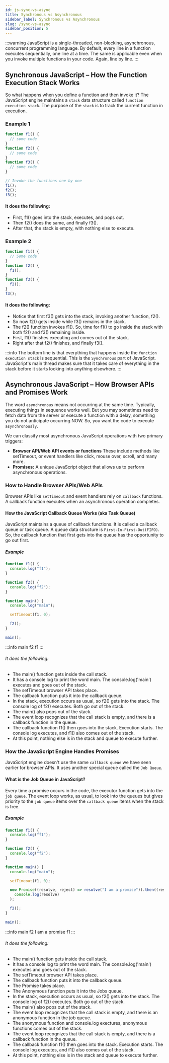 ```yaml
---
id: js-sync-vs-async
title: Synchronous vs Asynchronous
sidebar_label: Synchronous vs Asynchronous
slug: /sync-vs-async
sidebar_position: 5
---
```


:::warning
JavaScript is a single-threaded, non-blocking, asynchronous, concurrent programming language.
By default, every line in a function executes sequentially, one line at a time. The same is applicable even when you invoke multiple functions in your code. Again, line by line.
:::

## Synchronous JavaScript – How the Function Execution Stack Works

So what happens when you define a function and then invoke it? The JavaScript engine maintains a `stack` data structure called `function execution stack`. The purpose of the `stack` is to track the current function in execution.

### Example 1

```javascript
function f1() {
  // some code
}
function f2() {
  // some code
}
function f3() {
  // some code
}

// Invoke the functions one by one
f1();
f2();
f3();
```

#### It does the following:

- First, f1() goes into the stack, executes, and pops out.
- Then f2() does the same, and finally f3().
- After that, the stack is empty, with nothing else to execute.

### Example 2

```js
function f1() {
  // Some code
}
function f2() {
  f1();
}
function f3() {
  f2();
}
f3();
```

#### It does the following:

- Notice that first f3() gets into the stack, invoking another function, f2().
- So now f2() gets inside while f3() remains in the stack.
- The f2() function invokes f1(). So, time for f1() to go inside the stack with both f2() and f3() remaining inside.
- First, f1() finishes executing and comes out of the stack.
- Right after that f2() finishes, and finally f3().

:::info
The bottom line is that everything that happens inside the `function execution stack` is sequential. This is the `Synchronous` part of JavaScript. JavaScript's main thread makes sure that it takes care of everything in the stack before it starts looking into anything elsewhere.
:::

## Asynchronous JavaScript – How Browser APIs and Promises Work

The word `asynchronous` means not occurring at the same time. Typically, executing things in sequence works well. But you may sometimes need to fetch data from the server or execute a function with a delay, something you do not anticipate occurring NOW. So, you want the code to execute `asynchronously`.

We can classify most asynchronous JavaScript operations with two primary triggers:

- **Browser API/Web API events or functions** These include methods like setTimeout, or event handlers like click, mouse over, scroll, and many more.
- **Promises:** A unique JavaScript object that allows us to perform asynchronous operations.

### How to Handle Browser APIs/Web APIs

Browser APIs like `setTimeout` and event handlers rely on `callback` functions. A callback function executes when an asynchronous operation completes.

#### How the JavaScript Callback Queue Works (aka Task Queue)

JavaScript maintains a queue of callback functions. It is called a callback queue or task queue. A queue data structure is `First-In-First-Out(FIFO)`. So, the callback function that first gets into the queue has the opportunity to go out first.

##### Example

```js
function f1() {
  console.log("f1");
}

function f2() {
  console.log("f2");
}

function main() {
  console.log("main");

  setTimeout(f1, 0);

  f2();
}

main();
```

:::info
main
f2
f1
:::

###### It does the following:

- The main() function gets inside the call stack.
- It has a console log to print the word main. The console.log('main') executes and goes out of the stack.
- The setTimeout browser API takes place.
- The callback function puts it into the callback queue.
- In the stack, execution occurs as usual, so f2() gets into the stack. The console log of f2() executes. Both go out of the stack.
- The main() also pops out of the stack.
- The event loop recognizes that the call stack is empty, and there is a callback function in the queue.
- The callback function f1() then goes into the stack. Execution starts. The console log executes, and f1() also comes out of the stack.
- At this point, nothing else is in the stack and queue to execute further.

### How the JavaScript Engine Handles Promises

JavaScript engine doesn't use the same `callback queue` we have seen earlier for browser APIs. It uses another special queue called the `Job Queue`.

#### What is the Job Queue in JavaScript?

Every time a promise occurs in the code, the executor function gets into the `job queue`. The event loop works, as usual, to look into the queues but gives priority to the `job queue` items over the `callback queue` items when the stack is free.

##### Example

```js
function f1() {
  console.log("f1");
}

function f2() {
  console.log("f2");
}

function main() {
  console.log("main");

  setTimeout(f1, 0);

  new Promise((resolve, reject) => resolve("I am a promise")).then((resolve) =>
    console.log(resolve)
  );

  f2();
}

main();
```

:::info
main
f2
I am a promise
f1
:::

###### It does the following:

- The main() function gets inside the call stack.
- It has a console log to print the word main. The console.log('main') executes and goes out of the stack.
- The setTimeout browser API takes place.
- The callback function puts it into the callback queue.
- The Promise takes place.
- The Anonymous function puts it into the Jobs queue.
- In the stack, execution occurs as usual, so f2() gets into the stack. The console log of f2() executes. Both go out of the stack.
- The main() also pops out of the stack.
- The event loop recognizes that the call stack is empty, and there is an anonymous function in the job queue.
- The anonymous function and console.log exectures, anonymous functions comes out of the stack.
- The event loop recognizes that the call stack is empty, and there is a callback function in the queue.
- The callback function f1() then goes into the stack. Execution starts. The console log executes, and f1() also comes out of the stack.
- At this point, nothing else is in the stack and queue to execute further.
